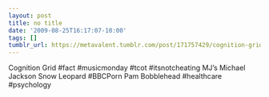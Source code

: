 ```yaml
---
layout: post
title: no title
date: '2009-08-25T16:17:07-10:00'
tags: []
tumblr_url: https://metavalent.tumblr.com/post/171757429/cognition-grid-fact-musicmonday-tcot
---
```

Cognition Grid #fact #musicmonday #tcot #itsnotcheating MJ’s Michael Jackson Snow Leopard #BBCPorn Pam Bobblehead #healthcare #psychology

